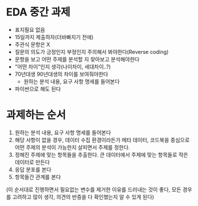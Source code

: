 


# EDA 중간 과제
* 표지필요 없음
* 15일까지 제출하자(더바빠지기 전에)
* 주관식 문항은 X
* 질문의 의도가 긍정인지 부정인지 주의해서 봐야한다(Reverse coding)
* 문항을 보고 어떤 주제를 분석할 지 찾아보고 분석해야한다
* "어떤 차이"인지 생각(나이차이, 세대차이..?)
* 70년대생 90년대생의 차이를 보여줘야한다
	* 원하는 분석 내용, 요구 사항 명세를 들어본다
* 파이썬으로 해도 된다



# 과제하는 순서
1. 원하는 분석 내용, 요구 사항 명세를 들어본다
2. 해당 사항이 없을 경우,
데이터 수집 환경이라든가 메타 데이터, 코드북을 중심으로 어떤 주제의 분석이 가능한지 살피면서 주제를 정한다.
3. 정해진 주제에 맞는 항목들을 추출한다.
큰 데이터에서 주제에 맞는 항목들로 작은 데이터로 만든다
4. 응답 분포를 본다
5. 항목들간 관계를 본다

(이 순서대로 진행하면서 필요없는 변수를 제거한 이유를 드러내는 것이 좋다, 모든 경우를 고려하고 많이 생각, 의견의 반증을 다 확인했는지 알 수 있게 된다)



<!--stackedit_data:
eyJoaXN0b3J5IjpbLTk1NjQyMjQ3NSwtMjY4MzQ0MzAzLDQxMj
E4NDg4MCw2MDM2ODQ5NjAsNzMwOTk4MTE2XX0=
-->